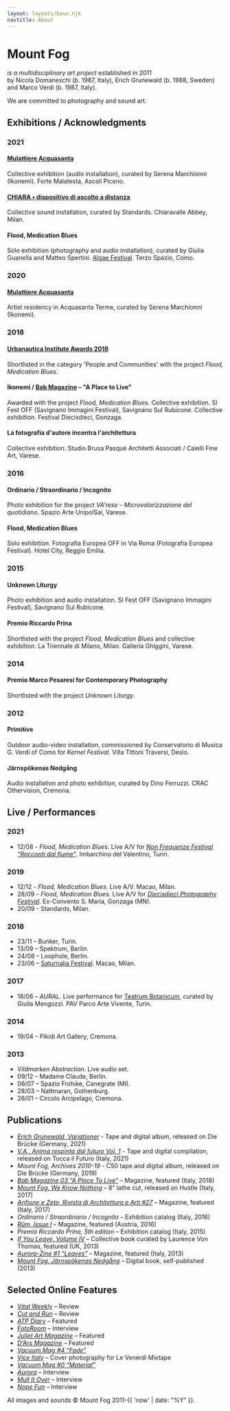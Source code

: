 ```yaml
---
layout: layouts/base.njk
navtitle: About
---
```


# Mount Fog

_is a multidisciplinary art project_ established in 2011  
by Nicola Domaneschi (b. 1987, Italy), Erich Grunewald (b. 1988, Sweden)  
and Marco Verdi (b. 1987, Italy).

We are committed to photography and sound art.

## Exhibitions / Acknowledgments

### 2021

#### [Mulattiere Acquasanta](http://www.ikonemi.org/mulattiere-acquasanta/)

Collective exhibition (audio installation), curated by Serena Marchionni (Ikonemi). Forte Malatesta, Ascoli Piceno.

#### [CHIARA • dispositivo di ascolto a distanza](https://www.standardstudio.it/it/event/chiara-dispositivo-di-ascolto-a-distanza)

Collective sound installation, curated by Standards. Chiaravalle Abbey, Milan.

#### Flood, Medication Blues

Solo exhibition (photography and audio installation), curated by Giulia Guanella and Matteo Spertini. [Algae Festival](https://www.labeula.com/algae-festival/). Terzo Spazio, Como.

### 2020

#### [Mulattiere Acquasanta](http://www.ikonemi.org/mulattiere-acquasanta/)

Artist residency in Acquasanta Terme, curated by Serena Marchionni (Ikonemi).

### 2018

#### [Urbanautica Institute Awards 2018](http://www.urbanauticainstitute.com/awards2018)

Shortlisted in the category 'People and Communities' with the project _Flood, Medication Blues_.

#### Ikonemi / [Bab Magazine](https://www.baleneaibordi.com/) – "A Place to Live"

Awarded with the project _Flood, Medication Blues_.
Collective exhibition. SI Fest OFF (Savignano Immagini Festival), Savignano Sul Rubicone.
Collective exhibition. Festival Diecixdieci, Gonzaga.

#### La fotografia d'autore incontra l'architettura

Collective exhibition. Studio Brusa Pasquè Architetti Associati / Caielli Fine Art, Varese.

### 2016

#### Ordinario / Straordinario / Incognito

Photo exhibition for the project _VA'rese – Microvalorizzazione del quotidiano_. Spazio Arte UnipolSai, Varese.

#### Flood, Medication Blues

Solo exhibition. Fotografia Europea OFF in Via Roma (Fotografia Europea Festival). Hotel City, Reggio Emilia.

### 2015

#### Unknown Liturgy

Photo exhibition and audio installation. SI Fest OFF (Savignano Immagini Festival), Savignano Sul Rubicone.

#### Premio Riccardo Prina

Shortlisted with the project _Flood, Medication Blues_ and collective exhibition. La Triennale di Milano, Milan. Galleria Ghiggini, Varese.

### 2014

#### Premio Marco Pesaresi for Contemporary Photography

Shortlisted with the project _Unknown Liturgy_.

### 2012

#### Primitive

Outdoor audio-video installation, commissioned by Conservatorio di Musica G. Verdi of Como for _Kernel Festival_. Villa Tittoni Traversi, Desio.

#### Järnspökenas Nedgång

Audio installation and photo exhibition, curated by Dino Ferruzzi. CRAC Othervision, Cremona.

## Live / Performances

### 2021

- 12/08 - _Flood, Medication Blues_. Live A/V for _[Non Frequenze Festival "Racconti dal fiume"](https://nonfrequenze.it/)_. Imbarchino del Valentino, Turin.

### 2019

- 12/12 - _Flood, Medication Blues_. Live A/V. Macao, Milan.
- 28/09 - _Flood, Medication Blues_. Live A/V for _[Diecixdieci Photography Festival](https://www.festivaldiecixdieci.it/eventi-e-talks/mount-fog/)_. Ex-Convento S. Maria, Gonzaga (MN).
- 20/09 - Standards, Milan.

### 2018

- 23/11 – Bunker, Turin.
- 13/09 – Spektrum, Berlin.
- 24/08 – Loophole, Berlin.
- 23/06 – [Saturnalia Festival](http://www.macaomilano.org/spip.php?article742). Macao, Milan.

### 2017

- 18/06 – _AURAL_. Live performance for [Teatrum Botanicum](http://parcoartevivente.it/teatrum-botanicum-2017/), curated by Giulia Mengozzi. PAV Parco Arte Vivente, Turin.

### 2014

- 19/04 – Pikidi Art Gallery, Cremona.

### 2013

- _Vildmarken Abstraction_. Live audio set.
- 09/12 – Madame Claude, Berlin.
- 06/07 – Spazio Frohike, Canegrate (MI).
- 28/03 – Nattmaran, Gothenburg.
- 26/01 – Circolo Arcipelago, Cremona.

## Publications

- _[Erich Grunewald, Variationer](https://bruecke.bandcamp.com/album/variationer)_ - Tape and digital album, released on Die Brücke (Germany, 2021)
- _[V.A., Anima respinta dal futuro Vol. 1](https://toccailfuturo.bandcamp.com/album/tif003-anima-respinta-dal-futuro-vol-1)_ - Tape and digital compilation, released on Tocca il Futuro (Italy, 2021)
- _Mount Fog, Archives 2010-19_ - C50 tape and digital album, released on Die Brücke (Germany, 2019)
- _[Bab Magazine 03 “A Place To Live”](https://www.baleneaibordi.com/bab03/)_ – Magazine, featured (Italy, 2018)
- _[Mount Fog, We Know Nothing](https://hustleproductions.bandcamp.com/album/we-know-nothing)_ – 8" lathe cut, released on Hustle (Italy, 2017)
- _[Anfione e Zeto, Rivista di Architettura e Arti #27](http://www.margheritapetranzan.it/index_MP_pubbl_R_anfione.html#ventisette)_ – Magazine, featured (Italy, 2017)
- _Ordinario / Straordinario / Incognito_ – Exhibition catalog (Italy, 2016)
- _[Rûm, Issue I](http://www.ruum.at/store#/rm-issuei)_ – Magazine, featured (Austria, 2016)
- _Premio Riccardo Prina, 5th edition_ – Exhibition catalog (Italy, 2015)
- _[If You Leave, Volume IV](http://arthur-frank.com/book4/ifyouleave.html)_ – Collective book curated by Laurence Von Thomas, featured (UK, 2013)
- _[Aurora-Zine #1 “Leaves”](http://aurorafotografi.com/shop/aurora-zine-1-leaves/)_ – Magazine, featured (Italy, 2013)
- _[Mount Fog, Järnspökenas Nedgång](https://issuu.com/mountfog/docs/mount_fog_book)_ – Digital book, self-published (2013)

## Selected Online Features

- _[Vital Weekly](http://www.vitalweekly.net/1138.html)_ – Review
- _[Cut and Run](http://furiousgreencloud.com/wordpress/blog/2018/01/23/mount-fog-we-know-nothing-or-on-curation/)_ – Review
- _[ATP Diary](http://atpdiary.com/teatrum-botanicum-pav-torino-part-three/)_ – Featured
- _[FotoRoom](http://fotoroom.co/flood-medication-blues-mount-fog/)_ – Interview
- _[Juliet Art Magazine](https://www.juliet-artmagazine.com)_ – Featured
- _[D’Ars Magazine](http://www.darsmagazine.it/non-si-puo-imbrigliare-la-nebbia-solo-percepirla/)_ – Featured
- _[Vacuum Mag #4 “Fade”](http://www.vacuummag.com/project/unknown-liturgy-mountfog/)_
- _[Vice Italy](http://www.vice.com/it/read/le-venerdi-mixtape-vol-105-piezo-e-foster)_ – Cover photography for Le Venerdì Mixtape
- _[Vacuum Mag #0 “Material”](http://www.vacuummag.com/project/jarnspokenas-nedgang-mountfog/)_
- _[Aurora](http://aurorafotografi.com/mount-fog-nicola-domaneschi-erich-grunewald/)_ – Interview
- _[Mull It Over](http://mullitover.cc/post/36430662061)_ – Interview
- _[Nope Fun](http://nopefun.tumblr.com/post/31122489476/mount-fog)_ – Interview

All images and sounds © Mount Fog 2011-{{ 'now' | date: "%Y" }}.
